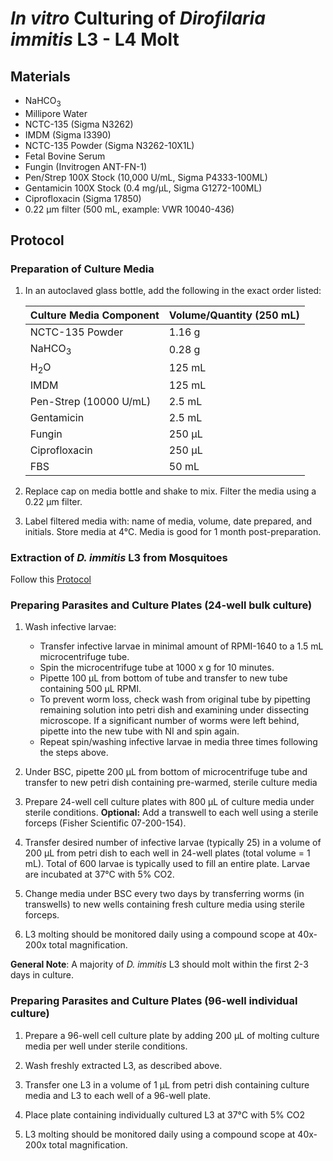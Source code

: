 # *In vitro* Culturing of *Dirofilaria immitis* L3 - L4 Molt

## Materials
- NaHCO<sub>3</sub>
- Millipore Water
- NCTC-135 (Sigma N3262)
- IMDM (Sigma I3390)
- NCTC-135 Powder (Sigma N3262-10X1L)
- Fetal Bovine Serum
- Fungin (Invitrogen ANT-FN-1)
- Pen/Strep 100X Stock (10,000 U/mL, Sigma P4333-100ML)
- Gentamicin 100X Stock (0.4 mg/µL, Sigma G1272-100ML)
- Ciprofloxacin (Sigma 17850)
- 0.22 µm filter (500 mL, example: VWR 10040-436)

## Protocol
### Preparation of Culture Media
1. In an autoclaved glass bottle, add the following in the exact order listed:

    | Culture Media Component    | Volume/Quantity (250 mL)        |
    |----------------------------|----------------------------------------|
    |NCTC-135 Powder                   |1.16 g                                   |
    |NaHCO<sub>3</sub>                   |0.28 g                                    |
    |H<sub>2</sub>O                  |125 mL                                   |
    |IMDM                   |125 mL                                   |
    |Pen-Strep (10000 U/mL)   |2.5 mL |
    |Gentamicin |2.5 mL        |
    |Fungin                   |250 µL                                   |
    |Ciprofloxacin                  |250 µL                                   |
    |FBS       |50 mL                                    |

2. Replace cap on media bottle and shake to mix. Filter the media using a 0.22 µm filter.

3. Label filtered media with: name of media, volume, date prepared, and initials. Store media at 4°C. Media is good for 1 month post-preparation.

### Extraction of *D. immitis* L3 from Mosquitoes

Follow this [Protocol](../L3_Extraction/L3_Extraction.md)

### Preparing Parasites and Culture Plates (24-well bulk culture)

1. Wash infective larvae:
    - Transfer infective larvae in minimal amount of RPMI-1640 to a 1.5 mL microcentrifuge tube.
    - Spin the microcentrifuge tube at 1000 x g for 10 minutes.
    - Pipette 100 μL from bottom of tube and transfer to new tube containing 500 μL RPMI.
    - To prevent worm loss, check wash from original tube by pipetting remaining solution into petri dish and examining under dissecting microscope. If a significant number of worms were left behind, pipette into the new tube with NI and spin again.
    - Repeat spin/washing infective larvae in media three times following the steps above.

2. Under BSC, pipette 200 μL from bottom of microcentrifuge tube and transfer to new petri dish containing pre-warmed, sterile culture media

3. Prepare 24-well cell culture plates with 800 µL of culture media under sterile conditions. **Optional:** Add a transwell to each well using a sterile forceps (Fisher Scientific 07-200-154).

4. Transfer desired number of infective larvae (typically 25) in a volume of 200 µL from petri dish to each
well in 24-well plates (total volume = 1 mL). Total of 600 larvae is typically used to fill an entire plate. Larvae are incubated at 37°C with 5% CO2.

5. Change media under BSC every two days by transferring worms (in transwells) to new wells containing fresh culture media using sterile forceps.

6. L3 molting should be monitored daily using a compound scope at 40x-200x total magnification.

**General Note**: A majority of *D. immitis* L3 should molt within the first 2-3 days in culture.


### Preparing Parasites and Culture Plates (96-well individual culture)

1. Prepare a 96-well cell culture plate by adding 200 µL of molting culture media per well under sterile conditions.

2. Wash freshly extracted L3, as described above.

3. Transfer one L3 in a volume of 1 µL from petri dish containing culture media and L3 to each well of a 96-well plate.

4. Place plate containing individually cultured L3 at 37°C with 5% CO2

5. L3 molting should be monitored daily using a compound scope at 40x-200x total magnification.
